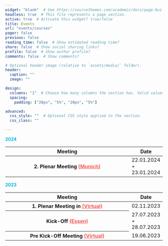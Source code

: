 ```yaml
---
widget: "blank"  # See https://sourcethemes.com/academic/docs/page-builder/
headless: true  # This file represents a page section.
active: true  # Activate this widget? true/false
title: Events
url: "events/courses"
pager: false
previous: false
reading_time: false  # Show estimated reading time?
share: false  # Show social sharing links?
profile: false  # Show author profile?
comments: false  # Show comments?

# Optional header image (relative to `assets/media/` folder).
header:
  caption: ""
  image: ""

design:
  columns: "1"  # Choose how many columns the section has. Valid values: 1 or 2.
  spacing:
    padding: ["20px", "5%", "20px", "5%"]

advanced:
  css_style: ""  # Optional CSS style applied to the section.
  css_class: ""

---
```


<div class=lec>
<div class="subheading">2024</div>

<table class="table table-striped border-bottom ">
  <thead>
    <tr>
        <th style="width: 80%">Meeting</th>
        <th style="width: 20%">Date</th>
    </tr>
  </thead>
  <tbody>
    <tr>
      <th scope="row">2. Plenar Meeting <a href="/MII-UseCase-OMI/talk/2.-plenar-meeting/" style="color: #f45b59;">(Munich)</a></th>
      <td>22.01.2024 + 23.01.2024</td>
    </tr>
  </tbody>
</table>
<div class="subheading">2023</div>

<table class="table table-striped border-bottom ">
  <thead>
    <tr>
        <th style="width: 80%">Meeting</th>
        <th style="width: 20%">Date</th>
    </tr>
  </thead>
  <tbody>
     <tr>
      <th scope="row">1. Plenar Meeting in <a href="/MII-UseCase-OMI/talk/1.-plenar-meeting/" style="color: #f45b59;">(Virtual)</a></th>
      <td>02.11.2023</td>
    </tr>
     <tr>
      <th scope="row">Kick-Off <a href="/MII-UseCase-OMI/talk/kick-off-meeting/" style="color: #f45b59;">(Essen)</a></th>
      <td>27.07.2023 + 28.07.2023</td>
    </tr>
       <tr>
      <th scope="row">Pre Kick-Off Meeting <a href="/MII-UseCase-OMI/talk/pre-kick-off-meeting/" style="color: #f45b59;">(Virtual)</a></th>
      <td>19.06.2023</td>
    </tr>
     
  </tbody>
</table>


<style>
  .subheading {
    color: #00B0E9;
    font-weight: bold;
  }
  /* .table td {
   text-align: center;   
} */
</style>
